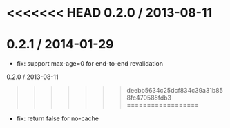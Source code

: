 
<<<<<<< HEAD
0.2.0 / 2013-08-11 
=======
0.2.1 / 2014-01-29
==================

 * fix: support max-age=0 for end-to-end revalidation

0.2.0 / 2013-08-11
>>>>>>> deebb5634c25dcf834c39a31b858fc470585fdb3
==================

  * fix: return false for no-cache
